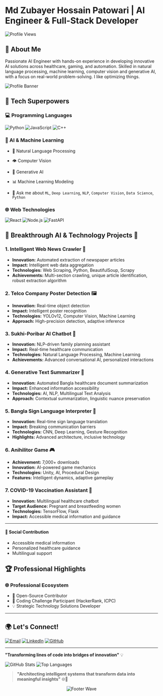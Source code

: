 # Md Zubayer Hossain Patowari | AI Engineer & Full-Stack Developer
![Profile Views](https://komarev.com/ghpvc/?username=mdzubayerhossain&color=dc143c)

## 🌟 About Me

 Passionate AI Engineer with hands-on experience in developing innovative AI solutions across healthcare, gaming, and
 automation. Skilled in natural language processing, machine learning, computer vision and generative AI, with a focus
 on real-world problem-solving. I like optimizing things.

![Profile Banner](https://github.com/user-attachments/assets/3f35592c-2692-4582-b440-732b46be6fc2)

## 🔬 Tech Superpowers

### 💻 Programming Languages
![Python](https://img.shields.io/badge/Python-Expert-3776AB?style=for-the-badge&logo=python&logoColor=white)
![JavaScript](https://img.shields.io/badge/JavaScript-Advanced-F7DF1E?style=for-the-badge&logo=javascript&logoColor=black)
![C++](https://img.shields.io/badge/C++-Proficient-00599C?style=for-the-badge&logo=c%2B%2B&logoColor=white)

### 🤖 AI & Machine Learning
- 🧠 Natural Language Processing
- 👁️ Computer Vision
- 🔮 Generative AI
- 📊 Machine Learning Modeling

- 💬 Ask me about `ML`, `Deep Learning`, `NLP`, `Computer Vision`, `Data Science`, `Python`

### 🌐 Web Technologies
![React](https://img.shields.io/badge/React-Professional-61DAFB?style=for-the-badge&logo=react&logoColor=black)
![Node.js](https://img.shields.io/badge/Node.js-Expert-339933?style=for-the-badge&logo=node.js&logoColor=white)
![FastAPI](https://img.shields.io/badge/FastAPI-Advanced-009688?style=for-the-badge&logo=fastapi&logoColor=white)

## 🚀 Breakthrough AI & Technology Projects 🧠

### 1. Intelligent Web News Crawler 📰
- **Innovation:** Automated extraction of newspaper articles
- **Impact:** Intelligent web data aggregation
- **Technologies:** Web Scraping, Python, BeautifulSoup, Scrapy
- **Achievements:** Multi-section crawling, unique article identification, robust extraction algorithm

### 2. Telco Company Poster Detection 🖼️
- **Innovation:** Real-time object detection
- **Impact:** Intelligent poster recognition
- **Technologies:** YOLOv12, Computer Vision, Machine Learning
- **Approach:** High-precision detection, adaptive inference

### 3. Sukhi-Poribar AI Chatbot 💬
- **Innovation:** NLP-driven family planning assistant
- **Impact:** Real-time healthcare communication
- **Technologies:** Natural Language Processing, Machine Learning
- **Achievements:** Advanced conversational AI, personalized interactions

### 4. Generative Text Summarizer 📝
- **Innovation:** Automated Bangla healthcare document summarization
- **Impact:** Enhanced information accessibility
- **Technologies:** AI, NLP, Multilingual Text Analysis
- **Approach:** Contextual summarization, linguistic nuance preservation

### 5. Bangla Sign Language Interpreter 🤲
- **Innovation:** Real-time sign language translation
- **Impact:** Breaking communication barriers
- **Technologies:** CNN, Deep Learning, Gesture Recognition
- **Highlights:** Advanced architecture, inclusive technology

### 6. Anihilitor Game 🎮
- **Achievement:** 7,000+ downloads
- **Innovation:** AI-powered game mechanics
- **Technologies:** Unity, AI, Procedural Design
- **Features:** Intelligent dynamics, adaptive gameplay

### 7. COVID-19 Vaccination Assistant 💉
- **Innovation:** Multilingual healthcare chatbot
- **Target Audience:** Pregnant and breastfeeding women
- **Technologies:** TensorFlow, Flask
- **Impact:** Accessible medical information and guidance

--- 
#### 🤝 Social Contribution
- Accessible medical information
- Personalized healthcare guidance
- Multilingual support

## 🏆 Professional Highlights

### 🌐 Professional Ecosystem
- 🚀 Open-Source Contributor
- 🏅 Coding Challenge Participant (HackerRank, ICPC)
- 💡 Strategic Technology Solutions Developer

---
## 🌍 Let's Connect!

[![Email](https://img.shields.io/badge/Email-Contact%20Me-D14836?style=for-the-badge&logo=gmail&logoColor=white)](mailto:mdzubayerpatowari@gmail.com)
[![LinkedIn](https://img.shields.io/badge/LinkedIn-Professional%20Network-0077B5?style=for-the-badge&logo=linkedin&logoColor=white)](https://linkedin.com/in/mdzubayerhossainpatowari)
[![GitHub](https://img.shields.io/badge/GitHub-Project%20Portfolio-181717?style=for-the-badge&logo=github&logoColor=white)](https://github.com/mdzubayerhossain)


---

**"Transforming lines of code into bridges of innovation"** 💡

![GitHub Stats](https://github-readme-stats.vercel.app/api?username=mdzubayerhossain&theme=radical&show_icons=true&include_all_commits=true)
![Top Languages](https://github-readme-stats.vercel.app/api/top-langs/?username=mdzubayerhossain&theme=radical&layout=compact)

> **"Architecting intelligent systems that transform data into meaningful insights"** 🌐🤖

<div align="center">
  <img src="https://capsule-render.vercel.app/api?type=waving&color=gradient&height=80&section=footer" alt="Footer Wave" />
</div>
